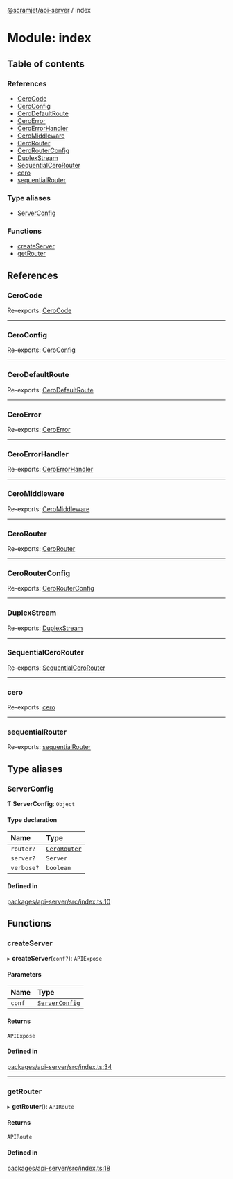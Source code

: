 [@scramjet/api-server](../README.md) / index

# Module: index

## Table of contents

### References

- [CeroCode](index.md#cerocode)
- [CeroConfig](index.md#ceroconfig)
- [CeroDefaultRoute](index.md#cerodefaultroute)
- [CeroError](index.md#ceroerror)
- [CeroErrorHandler](index.md#ceroerrorhandler)
- [CeroMiddleware](index.md#ceromiddleware)
- [CeroRouter](index.md#cerorouter)
- [CeroRouterConfig](index.md#cerorouterconfig)
- [DuplexStream](index.md#duplexstream)
- [SequentialCeroRouter](index.md#sequentialcerorouter)
- [cero](index.md#cero)
- [sequentialRouter](index.md#sequentialrouter)

### Type aliases

- [ServerConfig](index.md#serverconfig)

### Functions

- [createServer](index.md#createserver)
- [getRouter](index.md#getrouter)

## References

### CeroCode

Re-exports: [CeroCode](lib_definitions.md#cerocode)

___

### CeroConfig

Re-exports: [CeroConfig](lib_definitions.md#ceroconfig)

___

### CeroDefaultRoute

Re-exports: [CeroDefaultRoute](lib_definitions.md#cerodefaultroute)

___

### CeroError

Re-exports: [CeroError](../classes/lib_definitions.CeroError.md)

___

### CeroErrorHandler

Re-exports: [CeroErrorHandler](lib_definitions.md#ceroerrorhandler)

___

### CeroMiddleware

Re-exports: [CeroMiddleware](lib_definitions.md#ceromiddleware)

___

### CeroRouter

Re-exports: [CeroRouter](../interfaces/lib_definitions.CeroRouter.md)

___

### CeroRouterConfig

Re-exports: [CeroRouterConfig](lib_definitions.md#cerorouterconfig)

___

### DuplexStream

Re-exports: [DuplexStream](../classes/lib_duplex_stream.DuplexStream.md)

___

### SequentialCeroRouter

Re-exports: [SequentialCeroRouter](../interfaces/lib_definitions.SequentialCeroRouter.md)

___

### cero

Re-exports: [cero](lib_0http.md#cero)

___

### sequentialRouter

Re-exports: [sequentialRouter](lib_0http.md#sequentialrouter)

## Type aliases

### ServerConfig

Ƭ **ServerConfig**: `Object`

#### Type declaration

| Name | Type |
| :------ | :------ |
| `router?` | [`CeroRouter`](../interfaces/lib_definitions.CeroRouter.md) |
| `server?` | `Server` |
| `verbose?` | `boolean` |

#### Defined in

[packages/api-server/src/index.ts:10](https://github.com/scramjet-cloud-platform/scramjet-csi-dev/blob/d294535a/packages/api-server/src/index.ts#L10)

## Functions

### createServer

▸ **createServer**(`conf?`): `APIExpose`

#### Parameters

| Name | Type |
| :------ | :------ |
| `conf` | [`ServerConfig`](index.md#serverconfig) |

#### Returns

`APIExpose`

#### Defined in

[packages/api-server/src/index.ts:34](https://github.com/scramjet-cloud-platform/scramjet-csi-dev/blob/d294535a/packages/api-server/src/index.ts#L34)

___

### getRouter

▸ **getRouter**(): `APIRoute`

#### Returns

`APIRoute`

#### Defined in

[packages/api-server/src/index.ts:18](https://github.com/scramjet-cloud-platform/scramjet-csi-dev/blob/d294535a/packages/api-server/src/index.ts#L18)
